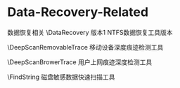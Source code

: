 Data-Recovery-Related
=====================

数据恢复相关
\DataRecovery 版本1  NTFS数据恢复工具版本

\DeepScanRemovableTrace  移动设备深度痕迹检测工具

\DeepScanBrowerTrace  用户上网痕迹深度检测工具

\FindString  磁盘敏感数据快速扫描工具

